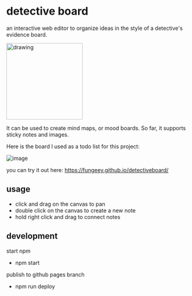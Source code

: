 # detective board

an interactive web editor to organize ideas in the style of a detective's evidence board.

<img src="https://i.kym-cdn.com/photos/images/newsfeed/002/546/187/fb1.jpg" alt="drawing" width="200"/>

It can be used to create mind maps, or mood boards. So far, it supports sticky notes and images. 

Here is the board I used as a todo list for this project:

![image](https://github.com/Fungeey/DetectiveBoard/assets/45613337/a113ec7b-bd14-40a9-9dc5-560312220587)


you can try it out here: https://fungeey.github.io/detectiveboard/


## usage

- click and drag on the canvas to pan
- double click on the canvas to create a new note
- hold right click and drag to connect notes

## development
start npm
- npm start

publish to github pages branch
- npm run deploy